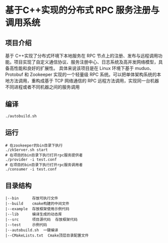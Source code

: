 # 基于C++实现的分布式 RPC 服务注册与调用系统

## 项目介绍
基于 C++实现了分布式环境下本地服务在 RPC 节点上的注册、发布与远程调用功能。项目实现了自定义通信协议、服务注册中心、日志系统及高并发网络模型，具备高性能和良好的扩展性。
具体来说该项目是在 Linux 环境下基于 muduo、Protobuf 和 Zookeeper 实现的一个轻量级 RPC 系统。可以把单体架构系统的本地方法调用，重构成基于 TCP 网络通信的 RPC 远程方法调用，实现同一台机器不同进程或者不同机器之间的服务调用



## 编译

```
./autobuild.sh
```



## 运行

```
# 在zookeeper的bin目录下执行
./zkServer.sh start
# 在项目的bin目录下执行打开rpc服务提供者
./provider -i test.conf
# 在项目的bin目录下执行打开rpc服务调用者
./consumer -i test.conf
```



## 目录结构

```
|--bin      存放可执行文件
|--build    cmake构建的中间文件
|--example  存放框架使用示例代码
|--lib      编译生成的动态库
|--src      项目源代码  存放框架代码
|--test     示例代码
|--autobuild.sh  一键编译
|--CMakeLists.txt  Cmake顶层目录配置文件
```
